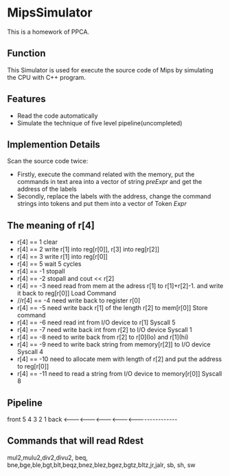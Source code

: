 # MipsSimulator
This is a homework of PPCA.

## Function
This Simulator is used for execute the source code of Mips by simulating the CPU with C++ program.

## Features
* Read the code automatically
* Simulate the technique of five level pipeline(uncompleted)

## Implemention Details
Scan the source code twice:
* Firstly, execute the command related with the memory, put the commands in text area into a vector of string *preExpr* and get the address of the labels
* Secondly, replace the labels with the address, change the command strings into tokens and put them into a vector of Token *Expr*

## The meaning of r[4]
* r[4] == 1 clear
* r[4] == 2 write r[1] into reg[r[0]], r[3] into reg[r[2]]
* r[4] == 3 write r[1] into reg[r[0]]
* r[4] == 5 wait 5 cycles
* r[4] == -1 stopall
* r[4] == -2 stopall and cout << r[2]
* r[4] == -3 need read from mem at the adress r[1] to r[1]+r[2]-1. and write it back to reg[r[0]]		Load Command
* //r[4] == -4 need write back to register r[0]
* r[4] == -5 need write back r[1] of the length r[2] to mem[r[0]]    Store command
* r[4] == -6 need read int from I/O device to r[1]    Syscall 5
* r[4] == -7 need write back int from r[2] to I/O device    Syscall 1
* r[4] == -8 need to write back from r[2] to r[0]\(lo) and r[1]\(hi)
* r[4] == -9 need to write back string from memory[r[2]] to I/O device		Syscall 4
* r[4] == -10 need to allocate mem with length of r[2] and put the address to reg[r[0]]
* r[4] == -11 need to read a string from I/O device to memory[r[0]]   Syscall 8

## Pipeline
front	5	4	3	2	1	back
<---<---<---<---<---------------


## Commands that will read Rdest
mul2,mulu2,div2,divu2, beq, bne,bge,ble,bgt,blt,beqz,bnez,blez,bgez,bgtz,bltz,jr,jalr, sb, sh, sw
